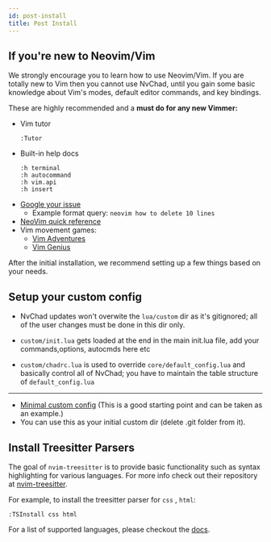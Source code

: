 ```yaml
---
id: post-install
title: Post Install
---
```


## If you're new to Neovim/Vim

We strongly encourage you to learn how to use Neovim/Vim. If you are totally new to Vim then you cannot use NvChad, until you gain some basic knowledge about Vim's modes, default editor commands, and key bindings.

These are highly recommended and a **must do for any new Vimmer:**

- Vim tutor
  ```
  :Tutor
  ```
- Built-in help docs
  ```
  :h terminal
  :h autocommand
  :h vim.api
  :h insert
  ```
- [Google your issue](https://google.com)
  - Example format query: `neovim how to delete 10 lines`
- [NeoVim quick reference](https://neovim.io/doc/user/quickref.html)
- Vim movement games:
  - [Vim Adventures](https://vim-adventures.com/)
  - [Vim Genius](http://www.vimgenius.com/)

After the initial installation, we recommend setting up a few things based on your needs.

## Setup your custom config

- NvChad updates won't overwite the `lua/custom` dir as it's gitignored; all of the user changes must be done in this dir only.

- `custom/init.lua` gets loaded at the end in the main init.lua file, add your commands,options, autocmds here etc
- `custom/chadrc.lua` is used to override `core/default_config.lua` and basically control all of NvChad; you have to maintain the table structure of `default_config.lua`
---

- [Minimal custom config](https://github.com/NvChad/example_config) (This is a good starting point and can be taken as an example.)
- You can use this as your initial custom dir (delete .git folder from it).

## Install Treesitter Parsers

The goal of `nvim-treesitter` is to provide basic functionality such as syntax highlighting for various languages. For more info check out their repository at [nvim-treesitter](https://github.com/nvim-treesitter/nvim-treesitter).

For example, to install the treesitter parser for `css` , `html`:

```shell
:TSInstall css html
```

For a list of supported languages, please checkout the [docs](https://github.com/nvim-treesitter/nvim-treesitter#supported-languages).

